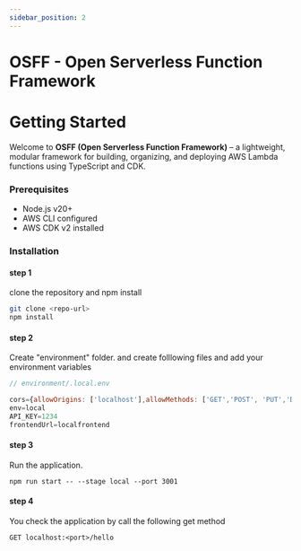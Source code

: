 ```yaml
---
sidebar_position: 2
---
```


# OSFF - Open Serverless Function Framework

# Getting Started

Welcome to **OSFF (Open Serverless Function Framework)** – a lightweight, modular framework for building, organizing, and deploying AWS Lambda functions using TypeScript and CDK.

### Prerequisites

- Node.js v20+
- AWS CLI configured
- AWS CDK v2 installed

### Installation
#### step 1
clone the repository and npm install

```bash
git clone <repo-url>
npm install
```
#### step 2
Create "environment" folder. and create folllowing files and add your environment variables
``` js
// environment/.local.env 

cors={allowOrigins: ['localhost'],allowMethods: ['GET','POST', 'PUT','DELETE', 'OPTION']}
env=local
API_KEY=1234
frontendUrl=localfrontend
```
#### step 3
Run the application.
```
npm run start -- --stage local --port 3001
```
#### step 4
You check the application by call the following get method
```
GET localhost:<port>/hello
```